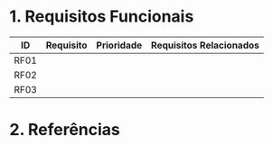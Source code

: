 # 1. Requisitos Funcionais

  |  ID |  Requisito   | Prioridade  |  Requisitos Relacionados   |
|---|---|---|---|
| RF01  |   |   |   |
| RF02  |   |   |   |
| RF03  |   |   |   |


# 2. Referências
